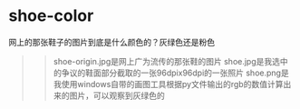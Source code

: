 # shoe-color
网上的那张鞋子的图片到底是什么颜色的？灰绿色还是粉色
>>shoe-origin.jpg是网上广为流传的那张鞋的图片
>>shoe.jpg是我选中的争议的鞋面部分截取的一张96dpix96dpi的一张照片
>>shoe.png是我使用windows自带的画图工具根据py文件输出的rgb的数值计算出来的图片，可以观察到灰绿色的
